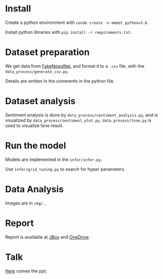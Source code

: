 # Install
Create a python environment with `conda create -n mmdet python=3.6`.

Install python libraries with `pip install -r requirements.txt`.

# Dataset preparation
We get data from [FakeNewsNet](https://github.com/KaiDMML/FakeNewsNet), and format it to a `.csv` file, with the `data_process/generate_csv.py`. 

Details are written in the comments in the python file.

# Dataset analysis
Sentiment analysis is done by `data_process/sentiment_analysis.py`, and is visualized by  `data_process/sentiment_plot.py`. `data_process/tsne.py` is used to visualize tsne result.

# Run the model
Models are implemented in the `infor/infer.py`.

Use `infer/grid_tuning.py` to search for hyper parameters.

# Data Analysis
Images are in `img/.`.

# Report
Report is available at [JBox](https://jbox.sjtu.edu.cn/l/VooiKI) and [OneDrive](https://1drv.ms/b/s!Ajer_CQyaDnzri96OwlRTwk2wF3b?e=l8WLkN).

# Talk
[Here](https://github.com/YoruCathy/FakeNewsDetect/blob/master/presentation.pdf) comes the ppt.

